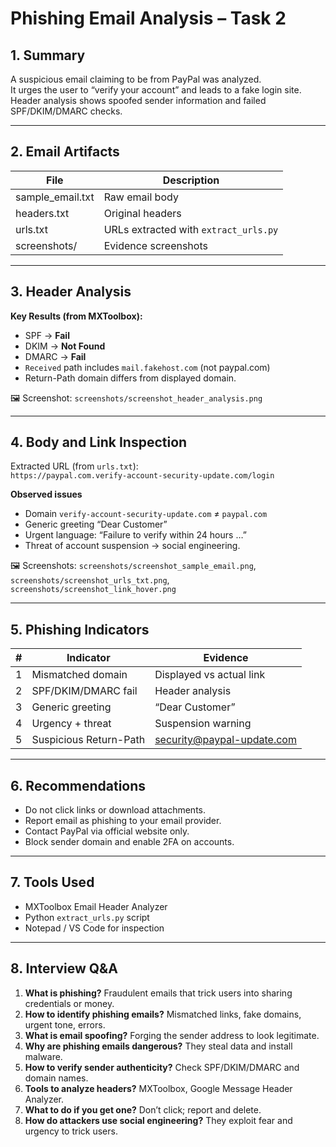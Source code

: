 
# Phishing Email Analysis – Task 2

## 1. Summary
A suspicious email claiming to be from PayPal was analyzed.  
It urges the user to “verify your account” and leads to a fake login site.  
Header analysis shows spoofed sender information and failed SPF/DKIM/DMARC checks.

---

## 2. Email Artifacts
| File | Description |
|------|--------------|
| sample_email.txt | Raw email body |
| headers.txt | Original headers |
| urls.txt | URLs extracted with `extract_urls.py` |
| screenshots/ | Evidence screenshots |

---

## 3. Header Analysis
**Key Results (from MXToolbox):**
- SPF → **Fail**
- DKIM → **Not Found**
- DMARC → **Fail**
- `Received` path includes `mail.fakehost.com` (not paypal.com)
- Return-Path domain differs from displayed domain.

🖼 Screenshot: `screenshots/screenshot_header_analysis.png`

---

## 4. Body and Link Inspection
Extracted URL (from `urls.txt`):  
`https://paypal.com.verify-account-security-update.com/login`

**Observed issues**
- Domain `verify-account-security-update.com` ≠ `paypal.com`
- Generic greeting “Dear Customer”
- Urgent language: “Failure to verify within 24 hours …”
- Threat of account suspension → social engineering.

🖼 Screenshots: `screenshots/screenshot_sample_email.png`, `screenshots/screenshot_urls_txt.png`, `screenshots/screenshot_link_hover.png`

---

## 5. Phishing Indicators
| # | Indicator | Evidence |
|--|--|--|
| 1 | Mismatched domain | Displayed vs actual link |
| 2 | SPF/DKIM/DMARC fail | Header analysis |
| 3 | Generic greeting | “Dear Customer” |
| 4 | Urgency + threat | Suspension warning |
| 5 | Suspicious Return-Path | security@paypal-update.com |

---

## 6. Recommendations
- Do not click links or download attachments.  
- Report email as phishing to your email provider.  
- Contact PayPal via official website only.  
- Block sender domain and enable 2FA on accounts.  

---

## 7. Tools Used
- MXToolbox Email Header Analyzer  
- Python `extract_urls.py` script  
- Notepad / VS Code for inspection  

---

## 8. Interview Q&A
1. **What is phishing?** Fraudulent emails that trick users into sharing credentials or money.  
2. **How to identify phishing emails?** Mismatched links, fake domains, urgent tone, errors.  
3. **What is email spoofing?** Forging the sender address to look legitimate.  
4. **Why are phishing emails dangerous?** They steal data and install malware.  
5. **How to verify sender authenticity?** Check SPF/DKIM/DMARC and domain names.  
6. **Tools to analyze headers?** MXToolbox, Google Message Header Analyzer.  
7. **What to do if you get one?** Don’t click; report and delete.  
8. **How do attackers use social engineering?** They exploit fear and urgency to trick users.  
